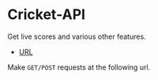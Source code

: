 # Cricket-API
Get live scores and various other features.<br>
- [URL](https://powerful-tor-13817.herokuapp.com/)

Make `GET/POST` requests at the following url.


